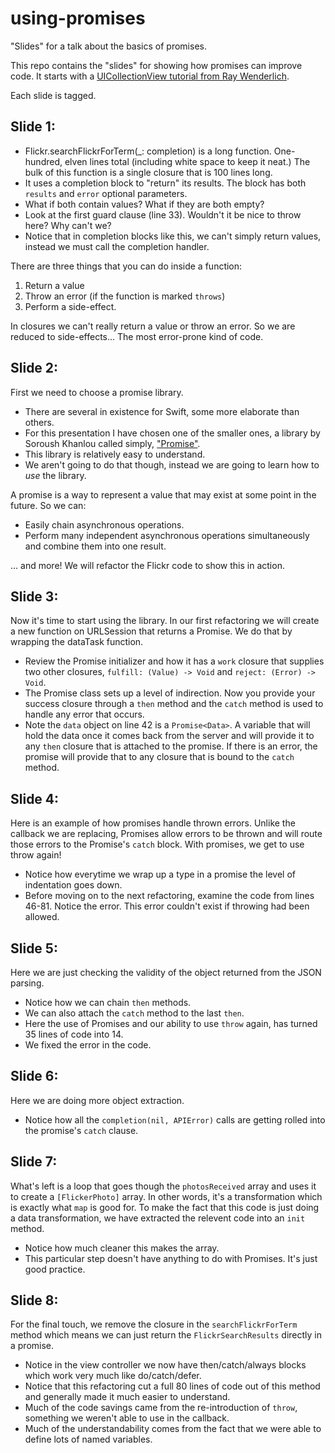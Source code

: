 # using-promises
"Slides" for a talk about the basics of promises.

This repo contains the "slides" for showing how promises can improve code. It starts with a [UICollectionView tutorial from Ray Wenderlich](https://www.raywenderlich.com/136159/uicollectionview-tutorial-getting-started).

Each slide is tagged.

## Slide 1:

 * Flickr.searchFlickrForTerm(_: completion) is a long function. One-hundred, elven lines total (including white space to keep it neat.) The bulk of this function is a single closure that is 100 lines long.
 * It uses a completion block to "return" its results. The block has both `results` and `error` optional parameters.
 * What if both contain values? What if they are both empty?
 * Look at the first guard clause (line 33). Wouldn't it be nice to throw here? Why can't we?
 * Notice that in completion blocks like this, we can't simply return values, instead we must call the completion handler.
 
There are three things that you can do inside a function:
 1. Return a value
 1. Throw an error (if the function is marked `throws`)
 1. Perform a side-effect.
 
In closures we can't really return a value or throw an error. So we are reduced to side-effects... The most error-prone kind of code.

## Slide 2:

First we need to choose a promise library. 

 * There are several in existence for Swift, some more elaborate than others. 
 * For this presentation I have chosen one of the smaller ones, a library by Soroush Khanlou called simply, ["Promise"](https://github.com/khanlou/Promise). 
 * This library is relatively easy to understand. 
 * We aren't going to do that though, instead we are going to learn how to *use* the library.

A promise is a way to represent a value that may exist at some point in the future. So we can:

 * Easily chain asynchronous operations.
 * Perform many independent asynchronous operations simultaneously and combine them into one result.

... and more! We will refactor the Flickr code to show this in action.

## Slide 3:

Now it's time to start using the library. In our first refactoring we will create a new function on URLSession that returns a Promise. We do that by wrapping the dataTask function.

 * Review the Promise initializer and how it has a `work` closure that supplies two other closures, `fulfill: (Value) -> Void` and `reject: (Error) -> Void`.
 * The Promise class sets up a level of indirection. Now you provide your success closure through a `then` method and the `catch` method is used to handle any error that occurs.
 * Note the `data` object on line 42 is a `Promise<Data>`. A variable that will hold the data once it comes back from the server and will provide it to any `then` closure that is attached to the promise. If there is an error, the promise will provide that to any closure that is bound to the `catch` method.

## Slide 4:

Here is an example of how promises handle thrown errors. Unlike the callback we are replacing, Promises allow errors to be thrown and will route those errors to the Promise's `catch` block. With promises, we get to use throw again!

 * Notice how everytime we wrap up a type in a promise the level of indentation goes down.
 * Before moving on to the next refactoring, examine the code from lines 46-81. Notice the error. This error couldn't exist if throwing had been allowed.

## Slide 5:

Here we are just checking the validity of the object returned from the JSON parsing.

 * Notice how we can chain `then` methods.
 * We can also attach the `catch` method to the last `then`.
 * Here the use of Promises and our ability to use `throw` again, has turned 35 lines of code into 14.
 * We fixed the error in the code.

## Slide 6:

Here we are doing more object extraction.

 * Notice how all the `completion(nil, APIError)` calls are getting rolled into the promise's `catch` clause.


## Slide 7:

What's left is a loop that goes though the `photosReceived` array and uses it to create a `[FlickerPhoto]` array. In other words, it's a transformation which is exactly what `map` is good for. To make the fact that this code is just doing a data transformation, we have extracted the relevent code into an `init` method.

 * Notice how much cleaner this makes the array.
 * This particular step doesn't have anything to do with Promises. It's just good practice.

## Slide 8:

For the final touch, we remove the closure in the `searchFlickrForTerm` method which means we can just return the `FlickrSearchResults` directly in a promise.

 * Notice in the view controller we now have then/catch/always blocks which work very much like do/catch/defer.
 * Notice that this refactoring cut a full 80 lines of code out of this method and generally made it much easier to understand.
 * Much of the code savings came from the re-introduction of `throw`, something we weren't able to use in the callback.
 * Much of the understandability comes from the fact that we were able to define lots of named variables.
 